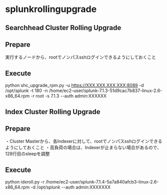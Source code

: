 # splunkrollingupgrade

## Searchhead Cluster Rolling Upgrade

## Prepare
実行するノードから、rootでノンパスsshログインできるようにしておくこと

## Execute
python shc_upgrade_rpm.py -u https://XXX.XXX.XXX.XXX:8089 -d /opt/splunk -t 180 -n /home/ec2-user/splunk-7.1.3-51d9cac7b837-linux-2.6-x86_64.rpm -r root -s 7.1.3 --auth admin:XXXXXX

## Index Cluster Rolling Upgrade

## Prepare
・Cluster Masterから、各Indexerに対して、rootでノンパスsshログインできるようにしておくこと
・高負荷の場合は、Indexerが止まらない場合があるので、128行目のsleepを調整

## Execute
python idxroll.py -r /home/ec2-user/splunk-7.1.4-5a7a840afcb3-linux-2.6-x86_64.rpm -d /opt/splunk  --auth admin:XXXXXXX

